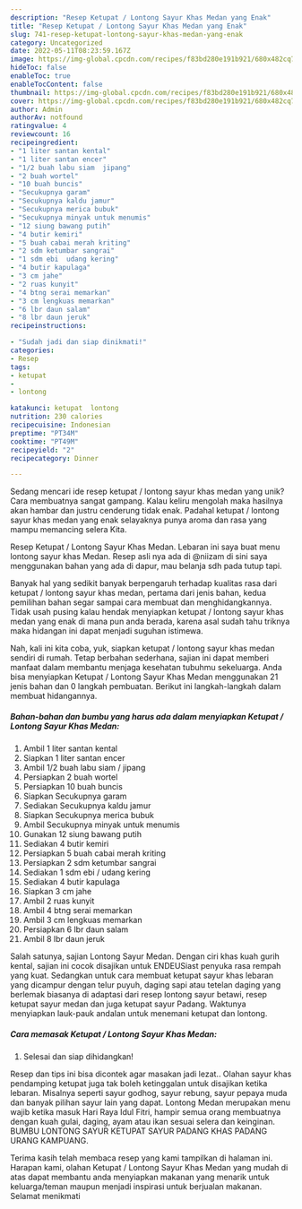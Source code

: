 ```yaml
---
description: "Resep Ketupat / Lontong Sayur Khas Medan yang Enak"
title: "Resep Ketupat / Lontong Sayur Khas Medan yang Enak"
slug: 741-resep-ketupat-lontong-sayur-khas-medan-yang-enak
category: Uncategorized
date: 2022-05-11T08:23:59.167Z
image: https://img-global.cpcdn.com/recipes/f83bd280e191b921/680x482cq70/ketupat-lontong-sayur-khas-medan-foto-resep-utama.jpg
hideToc: false
enableToc: true
enableTocContent: false
thumbnail: https://img-global.cpcdn.com/recipes/f83bd280e191b921/680x482cq70/ketupat-lontong-sayur-khas-medan-foto-resep-utama.jpg
cover: https://img-global.cpcdn.com/recipes/f83bd280e191b921/680x482cq70/ketupat-lontong-sayur-khas-medan-foto-resep-utama.jpg
author: Admin
authorAv: notfound
ratingvalue: 4
reviewcount: 16
recipeingredient:
- "1 liter santan kental"
- "1 liter santan encer"
- "1/2 buah labu siam  jipang"
- "2 buah wortel"
- "10 buah buncis"
- "Secukupnya garam"
- "Secukupnya kaldu jamur"
- "Secukupnya merica bubuk"
- "Secukupnya minyak untuk menumis"
- "12 siung bawang putih"
- "4 butir kemiri"
- "5 buah cabai merah kriting"
- "2 sdm ketumbar sangrai"
- "1 sdm ebi  udang kering"
- "4 butir kapulaga"
- "3 cm jahe"
- "2 ruas kunyit"
- "4 btng serai memarkan"
- "3 cm lengkuas memarkan"
- "6 lbr daun salam"
- "8 lbr daun jeruk"
recipeinstructions:

- "Sudah jadi dan siap dinikmati!"
categories:
- Resep
tags:
- ketupat
- 
- lontong

katakunci: ketupat  lontong 
nutrition: 230 calories
recipecuisine: Indonesian
preptime: "PT34M"
cooktime: "PT49M"
recipeyield: "2"
recipecategory: Dinner

---
```





Sedang mencari ide resep ketupat / lontong sayur khas medan yang unik? Cara membuatnya sangat gampang. Kalau keliru mengolah maka hasilnya akan hambar dan justru cenderung tidak enak. Padahal ketupat / lontong sayur khas medan yang enak selayaknya punya aroma dan rasa yang mampu memancing selera Kita.





Resep Ketupat / Lontong Sayur Khas Medan. Lebaran ini saya buat menu lontong sayur khas Medan. Resep asli nya ada di @niizam di sini saya menggunakan bahan yang ada di dapur, mau belanja sdh pada tutup tapi.

Banyak hal yang sedikit banyak berpengaruh terhadap kualitas rasa dari ketupat / lontong sayur khas medan, pertama dari jenis bahan, kedua pemilihan bahan segar sampai cara membuat dan menghidangkannya. Tidak usah pusing kalau hendak menyiapkan ketupat / lontong sayur khas medan yang enak di mana pun anda berada, karena asal sudah tahu triknya maka hidangan ini dapat menjadi suguhan istimewa.






Nah, kali ini kita coba, yuk, siapkan ketupat / lontong sayur khas medan sendiri di rumah. Tetap berbahan sederhana, sajian ini dapat memberi manfaat dalam membantu menjaga kesehatan tubuhmu sekeluarga. Anda bisa menyiapkan Ketupat / Lontong Sayur Khas Medan menggunakan 21 jenis bahan dan 0 langkah pembuatan. Berikut ini langkah-langkah dalam membuat hidangannya.

<!--inarticleads1-->

##### Bahan-bahan dan bumbu yang harus ada dalam menyiapkan Ketupat / Lontong Sayur Khas Medan:

1. Ambil 1 liter santan kental
1. Siapkan 1 liter santan encer
1. Ambil 1/2 buah labu siam / jipang
1. Persiapkan 2 buah wortel
1. Persiapkan 10 buah buncis
1. Siapkan Secukupnya garam
1. Sediakan Secukupnya kaldu jamur
1. Siapkan Secukupnya merica bubuk
1. Ambil Secukupnya minyak untuk menumis
1. Gunakan 12 siung bawang putih
1. Sediakan 4 butir kemiri
1. Persiapkan 5 buah cabai merah kriting
1. Persiapkan 2 sdm ketumbar sangrai
1. Sediakan 1 sdm ebi / udang kering
1. Sediakan 4 butir kapulaga
1. Siapkan 3 cm jahe
1. Ambil 2 ruas kunyit
1. Ambil 4 btng serai memarkan
1. Ambil 3 cm lengkuas memarkan
1. Persiapkan 6 lbr daun salam
1. Ambil 8 lbr daun jeruk


Salah satunya, sajian Lontong Sayur Medan. Dengan ciri khas kuah gurih kental, sajian ini cocok disajikan untuk ENDEUSiast penyuka rasa rempah yang kuat. Sedangkan untuk cara membuat ketupat sayur khas lebaran yang dicampur dengan telur puyuh, daging sapi atau tetelan daging yang berlemak biasanya di adaptasi dari resep lontong sayur betawi, resep ketupat sayur medan dan juga ketupat sayur Padang. Waktunya menyiapkan lauk-pauk andalan untuk menemani ketupat dan lontong. 

<!--inarticleads2-->

##### Cara memasak Ketupat / Lontong Sayur Khas Medan:


1. Selesai dan siap dihidangkan!

Resep dan tips ini bisa dicontek agar masakan jadi lezat.. Olahan sayur khas pendamping ketupat juga tak boleh ketinggalan untuk disajikan ketika lebaran. Misalnya seperti sayur godhog, sayur rebung, sayur pepaya muda dan banyak pilihan sayur lain yang dapat. Lontong Medan merupakan menu wajib ketika masuk Hari Raya Idul Fitri, hampir semua orang membuatnya dengan kuah gulai, daging, ayam atau ikan sesuai selera dan keinginan. BUMBU LONTONG SAYUR KETUPAT SAYUR PADANG KHAS PADANG URANG KAMPUANG. 

Terima kasih telah membaca resep yang kami tampilkan di halaman ini. Harapan kami, olahan Ketupat / Lontong Sayur Khas Medan yang mudah di atas dapat membantu anda menyiapkan makanan yang menarik untuk keluarga/teman maupun menjadi inspirasi untuk berjualan makanan. Selamat menikmati

